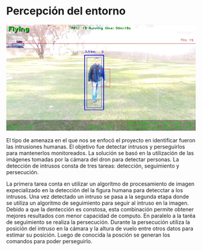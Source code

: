# Percepción del entorno

![Imagen 2](img2.png)

El tipo de amenaza en el que nos se enfocó el proyecto en identificar fueron las intrusiones humanas. El objetivo fue detectar intrusos y perseguirlos para mantenerlos monitoreados. La solución se basó en la utilización de las imágenes tomadas por la cámara del dron para detectar personas. La detección de intrusos consta de tres tareas: detección, seguimiento y persecución. 

La primera tarea conta en utilizar un algorítmo de procesamiento de imagen expecializado en la detección del la figura humana para detecctar a los intrusos. Una vez detectado un intruso se pasa a la segunda etapa donde se utiliza un algoritmo de seguimiento para seguir al intruso en la imagen. Debido a que la dentección es constosa, esta combinación permite obtener mejores resultados con menor capacidad de computo. En paralelo a la taréa de seguimiento se realiza la persecución. Durante la persecución utiliza la posición del intruso en la cámara y la altura de vuelo entre otros datos para estimar su posición. Luego de conocida la posción se generan los comandos para poder perseguirlo.



